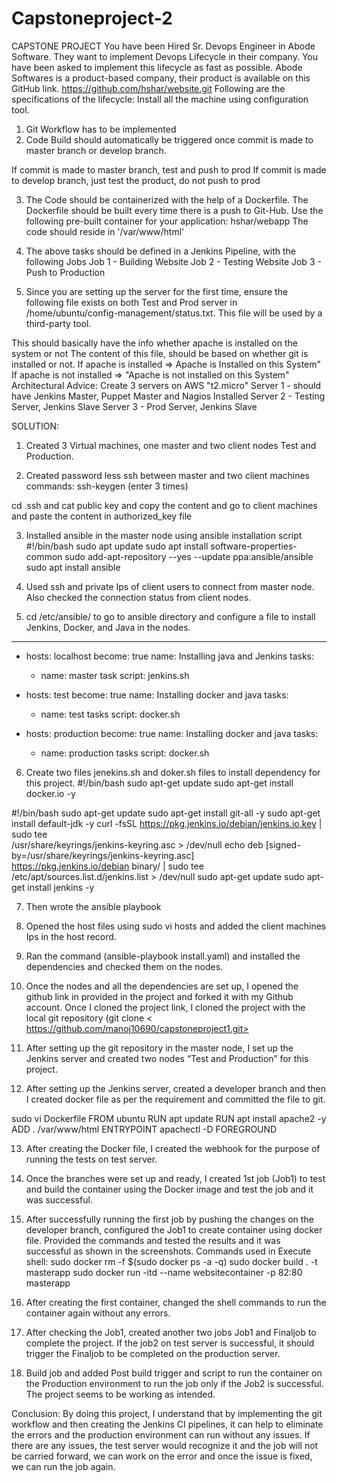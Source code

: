 # Capstoneproject-2

CAPSTONE PROJECT
You have been Hired Sr. Devops Engineer in Abode Software. They want to implement Devops Lifecycle in their company. You have been asked to implement this lifecycle as fast as possible. Abode Softwares is a product-based company, their product is available on this GitHub link. 
https://github.com/hshar/website.git
Following are the specifications of the lifecycle: 
Install all the machine using configuration tool. 
1.	Git Workflow has to be implemented 
2.	Code Build should automatically be triggered once commit is made to master branch or develop branch. 

If commit is made to master branch, test and push to prod 
If commit is made to develop branch, just test the product, do not push to prod

3.	The Code should be containerized with the help of a Dockerfile. The Dockerfile should be built every time there is a push to Git-Hub. Use the following pre-built container for your application: hshar/webapp The code should reside in '/var/www/html' 
4.	The above tasks should be defined in a Jenkins Pipeline, with the following Jobs Job
1 - Building Website Job 
2 - Testing Website Job
3 - Push to Production 

5.	Since you are setting up the server for the first time, ensure the following file exists on both Test and Prod server in /home/ubuntu/config-management/status.txt. This file will be used by a third-party tool. 

This should basically have the info whether apache is installed on the system or not The content of this file, should be based on whether git is installed or not. If apache is installed => Apache is Installed on this System" If apache is not installed => "Apache is not installed on this System" Architectural Advice: Create 3 servers on AWS "t2.micro" Server 1 - should have Jenkins Master, Puppet Master and Nagios Installed Server 2 - Testing Server, Jenkins Slave Server 3 - Prod Server, Jenkins Slave






SOLUTION: 
1.	Created 3 Virtual machines, one master and two client nodes Test and Production. 
 
2.	Created password less ssh between master and two client machines
commands: ssh-keygen (enter 3 times)

cd .ssh and cat public key and copy the content and go to client machines and paste the content in authorized_key file 

 

 

 

3.	Installed ansible in the master node using ansible installation script 
#!/bin/bash
sudo apt update
sudo apt install software-properties-common
sudo add-apt-repository --yes --update ppa:ansible/ansible
sudo apt install ansible

4.	Used ssh and private Ips of client users to connect from master node. Also checked the connection status from client nodes.
 
5.	cd /etc/ansible/ to go to ansible directory and configure a file to install Jenkins, Docker, and Java in the nodes. 
--- 
- hosts: localhost
  become: true
  name: Installing java and Jenkins 
  tasks:
  - name: master task
    script: jenkins.sh

- hosts: test
  become: true
  name: Installing docker and java
  tasks:
  - name: test tasks
    script: docker.sh
- hosts: production
  become: true
  name: Installing docker and java
  tasks:
  - name: production tasks
    script: docker.sh

6.	Create two files jenekins.sh and doker.sh files to install dependency for this project. 
#!/bin/bash
sudo apt-get update
sudo apt-get install docker.io -y

#!/bin/bash
sudo apt-get update
sudo apt-get install git-all -y
sudo apt-get install default-jdk -y
curl -fsSL https://pkg.jenkins.io/debian/jenkins.io.key | sudo tee \
  /usr/share/keyrings/jenkins-keyring.asc > /dev/null
echo deb [signed-by=/usr/share/keyrings/jenkins-keyring.asc] \
  https://pkg.jenkins.io/debian binary/ | sudo tee \
  /etc/apt/sources.list.d/jenkins.list > /dev/null
sudo apt-get update
sudo apt-get install jenkins -y

7.	Then wrote the ansible playbook 
 
8.	Opened the host files using sudo vi hosts and added the client machines Ips in the host record.
 
9.	Ran the command (ansible-playbook install.yaml) and installed the dependencies and checked them on the nodes.
 
10.	 Once the nodes and all the dependencies are set up, I opened the github link in provided in the project and forked it with my Github account. Once I cloned the project link, I cloned the project with the local git repository (git clone < https://github.com/manoj10690/capstoneproject1.git>
 
11.	 After setting up the git repository in the master node, I set up the Jenkins server and created two nodes “Test and Production” for this project.
 

 

12.	 After setting up the Jenkins server, created a developer branch and then I created docker file as per the requirement and committed the file to git. 
 
sudo vi Dockerfile
FROM ubuntu
RUN apt update
RUN apt install apache2 -y
ADD . /var/www/html
ENTRYPOINT apachectl -D FOREGROUND

 

 
13.	 After creating the Docker file, I created the webhook for the purpose of running the tests on test server. 
 
14.	 Once the branches were set up and ready, I created 1st job (Job1) to test and build the container using the Docker image and test the job and it was successful. 
 
15.	 After successfully running the first job by pushing the changes on the developer branch, configured the Job1 to create container using docker file. Provided the commands and tested the results and it was successful as shown in the screenshots. 
Commands used in Execute shell: 
sudo docker rm -f $(sudo docker ps -a -q)
sudo docker build . -t masterapp
sudo docker run -itd --name websitecontainer -p 82:80 masterapp
 
 
 



16.	 After creating the first container, changed the shell commands to run the container again without any errors. 
 
17.	 After checking the Job1, created another two jobs Job1 and Finaljob to complete the project. If the job2 on test server is successful, it should trigger the Finaljob to be completed on the production server. 
 

 
18.	 Build job and added Post build trigger and script to run the container on the Production environment to run the job only if the Job2 is successful. The project seems to be working as intended. 
 
 
 
 
 

Conclusion: By doing this project, I understand that by implementing the git workflow and then creating the Jenkins CI pipelines, it can help to eliminate the errors and the production environment can run without any issues. If there are any issues, the test server would recognize it and the job will not be carried forward, we can work on the error and once the issue is fixed, we can run the job again. 
